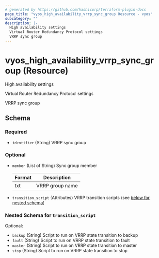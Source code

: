 ```yaml
---
# generated by https://github.com/hashicorp/terraform-plugin-docs
page_title: "vyos_high_availability_vrrp_sync_group Resource - vyos"
subcategory: ""
description: |-
  High availability settings
  Virtual Router Redundancy Protocol settings
  VRRP sync group
---
```


# vyos_high_availability_vrrp_sync_group (Resource)

High availability settings

Virtual Router Redundancy Protocol settings

VRRP sync group



<!-- schema generated by tfplugindocs -->
## Schema

### Required

- `identifier` (String) VRRP sync group

### Optional

- `member` (List of String) Sync group member

    |  Format  |  Description  |
    |----------|---------------|
    |  txt  |  VRRP group name  |
- `transition_script` (Attributes) VRRP transition scripts (see [below for nested schema](#nestedatt--transition_script))

<a id="nestedatt--transition_script"></a>
### Nested Schema for `transition_script`

Optional:

- `backup` (String) Script to run on VRRP state transition to backup
- `fault` (String) Script to run on VRRP state transition to fault
- `master` (String) Script to run on VRRP state transition to master
- `stop` (String) Script to run on VRRP state transition to stop
